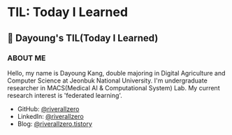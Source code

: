 # TIL: Today I Learned

## 📖 Dayoung's TIL(Today I Learned)

### ABOUT ME
Hello, my name is Dayoung Kang, double majoring in Digital Agriculture and Computer Science at Jeonbuk National University. 
I'm undergraduate researcher in MACS(Medical AI & Computational System) Lab.
My current research interest is 'federated learning'.

- GitHub: [@riverallzero](https://github.com/riverallzero)
- LinkedIn: [@riverallzero](https://www.linkedin.com/in/riverallzero/)
- Blog: [@riverallzero.tistory](https://riverallzero.tistory.com/)
